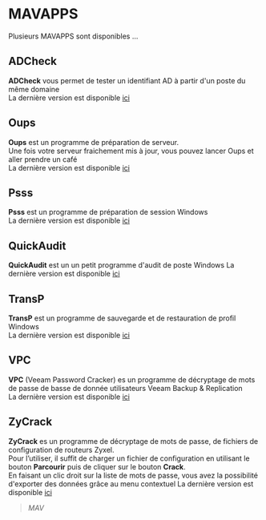 # MAVAPPS
Plusieurs MAVAPPS sont disponibles ...
## ADCheck
**ADCheck** vous permet de tester un identifiant AD à partir d'un poste du même domaine   
La dernière version est disponible [ici][1]
## Oups
**Oups** est un programme de préparation de serveur.   
Une fois votre serveur fraichement mis à jour, vous pouvez lancer Oups et aller prendre un café   
La dernière version est disponible [ici][2]
## Psss
**Psss** est un programme de préparation de session Windows   
La dernière version est disponible [ici][3]
## QuickAudit
**QuickAudit** est un un petit programme d'audit de poste Windows
La dernière version est disponible [ici][7]
## TransP
**TransP** est un programme de sauvegarde et de restauration de profil Windows   
La dernière version est disponible [ici][4]
## VPC
**VPC** (Veeam Password Cracker) es un programme de décryptage de mots de passe de basse de donnée utilisateurs Veeam Backup & Replication   
La dernière version est disponible [ici][5]
## ZyCrack
**ZyCrack** es un programme de décryptage de mots de passe, de fichiers de configuration de routeurs Zyxel.   
Pour l’utiliser, il suffit de charger un fichier de configuration en utilisant le bouton **Parcourir** puis de cliquer sur le bouton **Crack**.   
En faisant un clic droit sur la liste de mots de passe, vous avez la possibilité d'exporter des données grâce au menu contextuel
La dernière version est disponible [ici][6]
>*MAV*

  [1]: https://github.com/tatascorp/mavapps/tree/main/MAVAPPS/ADCheck
  [2]: https://github.com/tatascorp/mavapps/tree/main/MAVAPPS/Oups
  [3]: https://github.com/tatascorp/mavapps/tree/main/MAVAPPS/Psss
  [4]: https://github.com/tatascorp/mavapps/tree/main/MAVAPPS/TransP
  [5]: https://github.com/tatascorp/mavapps/tree/main/MAVAPPS/VPC
  [6]: https://github.com/tatascorp/mavapps/tree/main/MAVAPPS/ZyCrack
  [7]: https://github.com/tatascorp/mavapps/tree/main/MAVAPPS/QuickAudit